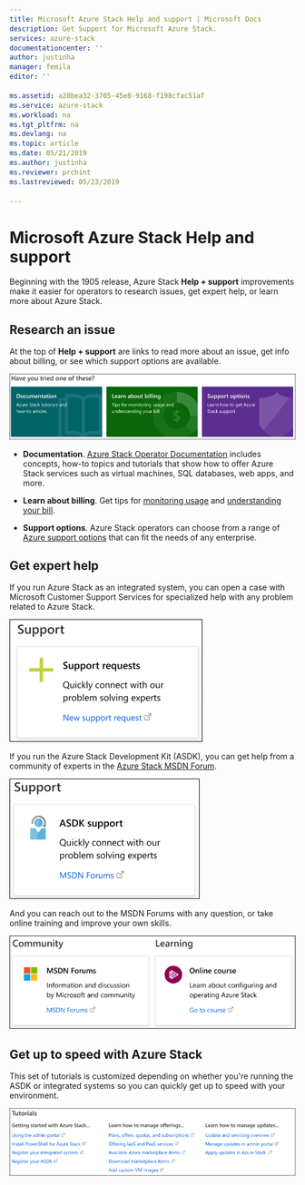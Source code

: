 ```yaml
---
title: Microsoft Azure Stack Help and support | Microsoft Docs
description: Get Support for Microsoft Azure Stack.
services: azure-stack
documentationcenter: ''
author: justinha
manager: femila
editor: ''

ms.assetid: a20bea32-3705-45e8-9168-f198cfac51af
ms.service: azure-stack
ms.workload: na
ms.tgt_pltfrm: na
ms.devlang: na
ms.topic: article
ms.date: 05/21/2019
ms.author: justinha
ms.reviewer: prchint
ms.lastreviewed: 05/23/2019

---
```

# Microsoft Azure Stack Help and support

Beginning with the 1905 release, Azure Stack **Help + support** improvements make it easier for operators to research issues, get expert help, or learn more about Azure Stack. 

## Research an issue

At the top of **Help + support** are links to read more about an issue, get info about billing, or see which support options are available. 

![Self-service support](media/azure-stack-help-and-support/get-support-tiles.png)

- **Documentation**. [Azure Stack Operator Documentation](index.yml) includes concepts, how-to topics and tutorials that show how to offer Azure Stack services such as virtual machines, SQL databases, web apps, and more. 

- **Learn about billing**. Get tips for [monitoring usage](azure-stack-usage-reporting.md) and [understanding your bill](azure-stack-billing-and-chargeback.md).

- **Support options**. Azure Stack operators can choose from a range of [Azure support options](https://azure.microsoft.com/support/options/) that can fit the needs of any enterprise. 

## Get expert help 

If you run Azure Stack as an integrated system, you can open a case with Microsoft Customer Support Services for specialized help with any problem related to Azure Stack.  

![Get expert help for integrated systems](media/azure-stack-help-and-support/get-support-integrated.png)

If you run the Azure Stack Development Kit (ASDK), you can get help from a community of experts in the [Azure Stack MSDN Forum](https://social.msdn.microsoft.com/Forums/azure/home?forum=azurestack).

![Get expert help for ASDK](media/azure-stack-help-and-support/get-support-asdk.png)

And you can reach out to the MSDN Forums with any question, or take online training and improve your own skills. 

![Get expert help](media/azure-stack-help-and-support/get-support-cards.png)


## Get up to speed with Azure Stack

This set of tutorials is customized depending on whether you're running the ASDK or integrated systems so you can quickly get up to speed with your environment. 

![Get support tutorials](media/azure-stack-help-and-support/get-support-tutorials.png)